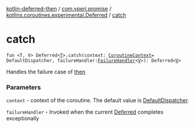 [kotlin-deferred-then](../../index.md) / [com.vperi.promise](../index.md) / [kotlinx.coroutines.experimental.Deferred](index.md) / [catch](./catch.md)

# catch

`fun <T, V> Deferred<`[`T`](catch.md#T)`>.catch(context: `[`CoroutineContext`](https://kotlinlang.org/api/latest/jvm/stdlib/kotlin.coroutines.experimental/-coroutine-context/index.html)` = DefaultDispatcher, failureHandler: `[`FailureHandler`](../-failure-handler.md)`<`[`V`](catch.md#V)`>): Deferred<`[`V`](catch.md#V)`>`

Handles the failure case of [then](then.md)

### Parameters

`context` - context of the coroutine. The default value is [DefaultDispatcher](#).

`failureHandler` - Invoked when the current [Deferred](#) completes exceptionally
